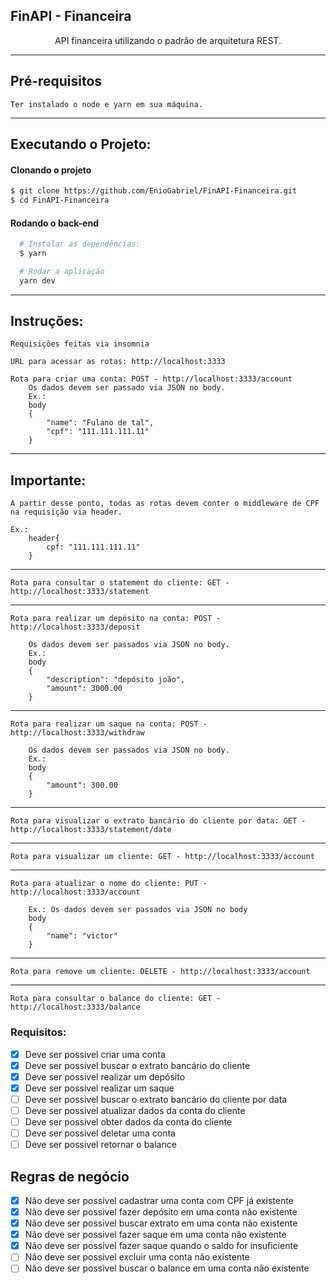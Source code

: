 ## FinAPI - Financeira

<p align="center"> 
API financeira utilizando o padrão de arquitetura REST.
</p>

---

## Pré-requisitos

    Ter instalado o node e yarn em sua máquina.

---

## Executando o Projeto:

#### Clonando o projeto

```sh
$ git clone https://github.com/EnioGabriel/FinAPI-Financeira.git
$ cd FinAPI-Financeira
```

#### Rodando o back-end

```sh
  # Instalar as dependências:
  $ yarn

  # Rodar a aplicação
  yarn dev
```

---

## Instruções:

    Requisições feitas via insomnia

    URL para acessar as rotas: http://localhost:3333

    Rota para criar uma conta: POST - http://localhost:3333/account
        Os dados devem ser passado via JSON no body.
        Ex.:
        body
        {
            "name": "Fulano de tal",
            "cpf": "111.111.111.11"
        }

---

## Importante:

    A partir desse ponto, todas as rotas devem conter o middleware de CPF na requisição via header.

    Ex.:
        header{
            cpf: "111.111.111.11"
        }

---

    Rota para consultar o statement do cliente: GET - http://localhost:3333/statement

---

    Rota para realizar um depósito na conta: POST - http://localhost:3333/deposit

        Os dados devem ser passados via JSON no body.
        Ex.:
        body
        {
            "description": "depósito joão",
            "amount": 3000.00
        }

---

    Rota para realizar um saque na conta: POST - http://localhost:3333/withdraw

        Os dados devem ser passados via JSON no body.
        Ex.:
        body
        {
            "amount": 300.00
        }

---

    Rota para visualizar o extrato bancário do cliente por data: GET - http://localhost:3333/statement/date

---

    Rota para visualizar um cliente: GET - http://localhost:3333/account

---

    Rota para atualizar o nome do cliente: PUT - http://localhost:3333/account

        Ex.: Os dados devem ser passados via JSON no body
        body
        {
            "name": "victor"
        }

---

    Rota para remove um cliente: DELETE - http://localhost:3333/account

---

    Rota para consultar o balance do cliente: GET - http://localhost:3333/balance

### Requisitos:

- [x] Deve ser possivel criar uma conta
- [x] Deve ser possivel buscar o extrato bancário do cliente
- [x] Deve ser possivel realizar um depósito
- [x] Deve ser possivel realizar um saque
- [ ] Deve ser possivel buscar o extrato bancário do cliente por data
- [ ] Deve ser possivel atualizar dados da conta do cliente
- [ ] Deve ser possivel obter dados da conta do cliente
- [ ] Deve ser possivel deletar uma conta
- [ ] Deve ser possivel retornar o balance

## Regras de negócio

- [x] Não deve ser possivel cadastrar uma conta com CPF já existente
- [x] Não deve ser possivel fazer depósito em uma conta não existente
- [x] Não deve ser possivel buscar extrato em uma conta não existente
- [x] Não deve ser possivel fazer saque em uma conta não existente
- [x] Não deve ser possivel fazer saque quando o saldo for insuficiente
- [ ] Não deve ser possivel excluir uma conta não existente
- [ ] Não deve ser possivel buscar o balance em uma conta não existente
